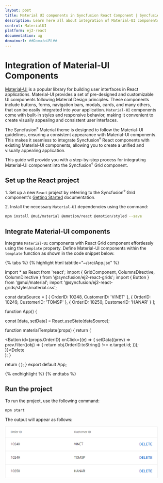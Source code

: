 ```yaml
---
layout: post
title: Material UI components in Syncfusion React Component | Syncfusion
description: Learn here all about integration of Material-UI components in Syncfusion EJ2 React UI components and more.
control: MaterialUI
platform: ej2-react
documentation: ug
domainurl: ##DomainURL##
---
```


# Integration of Material-UI Components

[Material-UI](https://mui.com/) is a popular library for building user interfaces in React applications. Material-UI provides a set of pre-designed and customizable UI components following Material Design principles. These components include buttons, forms, navigation bars, modals, cards, and many others, that can be easily integrated into your application. `Material-UI` components come with built-in styles and responsive behavior, making it convenient to create visually appealing and consistent user interfaces.

The Syncfusion<sup style="font-size:70%">&reg;</sup> Material theme is designed to follow the Material-UI guidelines, ensuring a consistent appearance with Material-UI components. This makes it seamless to integrate Syncfusion<sup style="font-size:70%">&reg;</sup> React components with existing Material-UI components, allowing you to create a unified and visually appealing application.

This guide will provide you with a step-by-step process for integrating Material-UI component into the Syncfusion<sup style="font-size:70%">&reg;</sup> Grid component.

## Set up the React project

1\. Set up a new `React` project by referring to the Syncfusion<sup style="font-size:70%">&reg;</sup> Grid component's [Getting Started](../grid/getting-started) documentation.

2\. Install the necessary `Material-UI` dependencies using the command:

```bash
npm install @mui/material @emotion/react @emotion/styled --save
```

## Integrate Material-UI components

Integrate `Material-UI` components with React Grid component effortlessly using the `template` property. Define Material-UI components within the `template` function as shown in the code snippet below:

{% tabs %}
{% highlight html tabtitle="~/src/App.jsx" %}

import * as React from 'react';
import { GridComponent, ColumnsDirective, ColumnDirective } from '@syncfusion/ej2-react-grids';
import { Button } from '@mui/material';
import '@syncfusion/ej2-react-grids/styles/material.css';

const dataSource = [
  {
    OrderID: 10248, CustomerID: 'VINET'
  },
  {
    OrderID: 10249, CustomerID: 'TOMSP'
  },
  {
    OrderID: 10250, CustomerID: 'HANAR'
  }
];

function App() {

  const [data, setData] = React.useState(dataSource);

  function materialTemplate(props) {
    return (
      <div>
        <Button id={props.OrderID} onClick={(e) => {
          setData((prev) => prev.filter((obj) => {
            return obj.OrderID.toString() !== e.target.id;
          }));
        }}>Delete</Button>
      </div>
    );
  }

  return (
    <GridComponent dataSource={data} width='600px' allowKeyboard={false} >
      <ColumnsDirective>
        <ColumnDirective field='OrderID' headerText='Order ID' />
        <ColumnDirective field='CustomerID' headerText='Customer ID' />
        <ColumnDirective template={materialTemplate} width='100px' />
      </ColumnsDirective>
    </GridComponent>
  );
}
export default App;

{% endhighlight %}
{% endtabs %}

## Run the project

To run the project, use the following command:

```bash
npm start
```

The output will appear as follows:

![Material-UI output](../appearance/images/material-ui.png)